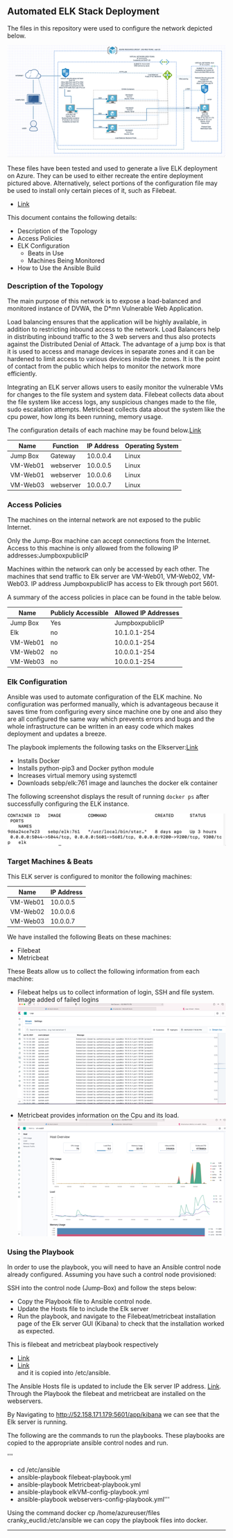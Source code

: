 ## Automated ELK Stack Deployment

The files in this repository were used to configure the network depicted below.

![Link](Images/Elk-Diagram.png)

These files have been tested and used to generate a live ELK deployment on Azure. They can be used to either recreate the entire deployment pictured above. Alternatively, select portions of the configuration file may be used to install only certain pieces of it, such as Filebeat.

  - [Link](Filebeat/filebeat-playbook.yml)

This document contains the following details:
- Description of the Topology
- Access Policies
- ELK Configuration
  - Beats in Use
  - Machines Being Monitored
- How to Use the Ansible Build


### Description of the Topology

The main purpose of this network is to expose a load-balanced and monitored instance of DVWA, the D*mn Vulnerable Web Application.

Load balancing ensures that the application will be highly available, in addition to restricting inbound access to the network.
Load Balancers help in distributing inbound traffic to the 3 web servers and thus also protects against the Distributed Denial of Attack. The advantage of a jump box is that it is used to access and manage devices in separate zones and it can be hardened to limit access to various devices inside the zones. It is the point of contact from the public which helps to monitor the network more efficiently.

Integrating an ELK server allows users to easily monitor the vulnerable VMs for changes to the file system and system data.
Filebeat collects data about the file system like access logs, any suspicious changes made to the file, sudo escalation attempts.
Metricbeat collects data about the system like the cpu power, how long its been running, memory usage.

The configuration details of each machine may be found below.[Link](Config/webservers-config-playbook.yml)

| Name     | Function | IP Address | Operating System |
|----------|----------|------------|------------------|
| Jump Box | Gateway  | 10.0.0.4   | Linux            |
| VM-Web01 | webserver| 10.0.0.5   | Linux            |
| VM-Web01 | webserver| 10.0.0.6   | Linux            |
| VM-Web03 | webserver| 10.0.0.7   | Linux            |

### Access Policies

The machines on the internal network are not exposed to the public Internet. 

Only the Jump-Box machine can accept connections from the Internet. Access to this machine is only allowed from the following IP addresses:JumpboxpublicIP


Machines within the network can only be accessed by each other. 
The machines that send traffic to Elk server are VM-Web01, VM-Web02, VM-Web03. IP address JumpboxpublicIP has access to Elk through port 5601.

A summary of the access policies in place can be found in the table below.

| Name     | Publicly Accessible | Allowed IP Addresses |
|----------|---------------------|----------------------|
| Jump Box | Yes                 | JumpboxpublicIP      |
| Elk      | no                  | 10.1.0.1-254         |
| VM-Web01 | no                  | 10.0.0.1-254         |
| VM-Web02 | no                  | 10.0.0.1-254         |
| VM-Web03 | no                  | 10.0.0.1-254         |

### Elk Configuration

Ansible was used to automate configuration of the ELK machine. No configuration was performed manually, which is advantageous because it saves time from configuring every since machine one by one and also they are all configured the same way which prevents errors and bugs and the whole infrastructure can be written in an easy code which makes deployment and updates a breeze.

The playbook implements the following tasks on the Elkserver:[Link](Config/elkVM-config-playbook.yml)

- Installs Docker
- Installs python-pip3 and Docker python module
- Increases virtual memory using systemctl
- Downloads sebp/elk:761 image and launches the docker elk container

The following screenshot displays the result of running `docker ps` after successfully configuring the ELK instance.
 
![Link](Images/Docker-elk-ps.png)

### Target Machines & Beats
This ELK server is configured to monitor the following machines:

| Name      |   IP Address   |
| ----------|----------------|
| VM-Web01  |  10.0.0.5      |
| VM-Web02  |  10.0.0.6      |
| VM-Web03  |  10.0.0.7      |


We have installed the following Beats on these machines:
- Filebeat
- Metricbeat

These Beats allow us to collect the following information from each machine:
- Filebeat helps us to collect information of login, SSH and file system.
Image added of failed logins ![Link](Images/log1.png)

- Metricbeat provides information on the Cpu and its load. ![Link](Images/metricbeat-log.png)


### Using the Playbook
In order to use the playbook, you will need to have an Ansible control node already configured. Assuming you have such a control node provisioned: 

SSH into the control node (Jump-Box) and follow the steps below:
- Copy the Playbook file to Ansible control node.
- Update the Hosts file to include the Elk server
- Run the playbook, and navigate to the Filebeat/metricbeat installation page of the Elk server GUI (Kibana) to check that the installation worked as expected.

This is filebeat and metricbeat playbook respectively 
- [Link](Filebeat/filebeat-playbook.yml) 
- [Link](Metricbeat/Metricbeat-playbook.yml)  
and it is copied into /etc/ansible.

The Ansible Hosts file is updated to include the Elk server IP address. [Link](Ansible/Ansible-hosts-config.cfg). Through the Playbook the filebeat and metricbeat are installed on the webservers.

By Navigating to http://52.158.171.179:5601/app/kibana we can see that the Elk server is running.

The following are the commands to run the playbooks. These playbooks are copied to the appropriate ansible control nodes and run.

'''
- cd /etc/ansible
- ansible-playbook filebeat-playbook.yml
- ansible-playbook Metricbeat-playbook.yml
- ansible-playbook elkVM-config-playbook.yml
- ansible-playbook webservers-config-playbook.yml'''

Using the command docker cp /home/azureuser/files cranky_euclid:/etc/ansible we can copy the playbook files into docker.

---
